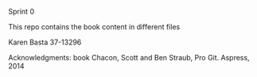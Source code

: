 Sprint 0

This repo contains the book content in different files 

Karen Basta 37-13296

Acknowledgments: book Chacon, Scott and Ben Straub, Pro Git. Aspress, 2014
